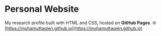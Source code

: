 # Personal Website

My research profile built with HTML and CSS, hosted on **GitHub Pages**.  🌐 [https://muhamuttaqien.github.io](https://muhamuttaqien.github.io)
